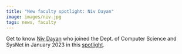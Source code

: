 ```yaml
---
title: "New faculty spotlight: Niv Dayan"
image: images/niv.jpg
tags: news, faculty
---
```

Get to know [Niv Dayan](https://www.nivdayan.net/) who joined the Dept. of Computer Science and SysNet in January 2023 in this [spotlight](https://web.cs.toronto.edu/news-events/news/new-faculty-spotlight-niv-dayan).
